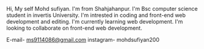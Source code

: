 Hi,
  My self Mohd sufiyan. I'm from Shahjahanpur. I'm Bsc computer science student in invertis University.
  I'm intrested in coding and front-end web development and editing.
  I'm currently learning web development.
  I'm looking to collaborate on front-end web development.
  
  E-mail- ms9114086@gmail.com
  instagram- mohdsufiyan200
  
